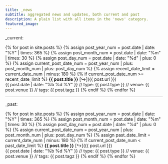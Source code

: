 ```yaml
---
title: _news
subtitle: aggregated news and updates, both current and past
description: A plain list with all items in the 'news' category.
featured_image:
---
```


<!-- tests


{% assign var01 = "now" | date: "%Y" %}
print contents of variable: {{ var01 }}



This page was last updated at {{ "now" | date: "%Y-%m-%d %H:%M" }}.



type conversion test:

to convert a string to a number just add 0 to the variable:

{% assign var01 = var01 | plus:0 %}

Not super elegant but it works!

{% decrement var01 %}
Print decremented variable {{ var01 }}


==

create date number:

{% assign current_year_num = "now" | date: "%Y" | times: 365 %}
{% assign current_month_num = "now" | date: "%m" | times: 30 %}
{% assign current_day_num = "now" | date: "%d" | plus: 0 %}
{% assign current_date_num = current_year_num | plus: current_month_num | plus: current_day_num %}

{{ current_date_num }}



==

 -->



<!-- grap current date, extract the year, make it a number, minus 3 -->

<!-- {{ "now" | date: "%Y" | plus: 0 | minus: 3 }} -->



<!-- this is working! -->


<!--

{% assign ago = "now" | date: "%Y" | plus: 0 | minus: 3 %}

Print the ago variable: {{ ago }}

{% if ago > 2017 %}
  {{ "YES!" }}
{% else %}
  {{ "NO!" }}
{% endif %}


{% assign month = "now" | date:"%m" | plus: 0 %}
Print month: {{ month }}

============

FINAL BIG TEST (with day numbers)

{% assign current_year_num = "now" | date: "%Y" | times: 365 %}
{% assign current_month_num = "now" | date: "%m" | times: 30 %}
{% assign current_day_num = "now" | date: "%d" | plus: 0 %}
{% assign current_date_num = current_year_num | plus: current_month_num | plus: current_day_num %}

-->


<!--

_future:

{% for post in site.posts %}
      {% assign post_year_num = post.date | date: "%Y" | times: 365 %}
      {% assign post_month_num = post.date | date: "%m" | times: 30 %}
      {% assign post_day_num = post.date | date: "%d" | plus: 0 %}
      {% assign current_post_date_num = post_year_num | plus: post_month_num | plus: post_day_num %}
      {% if current_post_date_num > current_date_num %}
**"{{ post.title }}"** [Read]({{ post.url }}) <br>
{{ post.date | date: "%b %d %Y" }} // {{ post.category }} // tags: {{ post.tagz }}
      {% endif %}
{% endfor %}

---
-->
_current:

{% for post in site.posts %}
      {% assign post_year_num = post.date | date: "%Y" | times: 365 %}
      {% assign post_month_num = post.date | date: "%m" | times: 30 %}
      {% assign post_day_num = post.date | date: "%d" | plus: 0 %}
      {% assign current_post_date_num = post_year_num | plus: post_month_num | plus: post_day_num %}
      {% assign recent_date_limit = current_date_num | minus: 180 %}
      {% if current_post_date_num >= recent_date_limit %}
**{{ post.title }}** [&#8618;]({{ post.url }}) <br>
{{ post.date | date: "%b %d %Y" }} // type: {{ post.type }} // venue: {{ post.venue }} // tags: {{ post.tagz }}
      {% endif %}
{% endfor %}

---

_past:

{% for post in site.posts %}
      {% assign post_year_num = post.date | date: "%Y" | times: 365 %}
      {% assign post_month_num = post.date | date: "%m" | times: 30 %}
      {% assign post_day_num = post.date | date: "%d" | plus: 0 %}
      {% assign current_post_date_num = post_year_num | plus: post_month_num | plus: post_day_num %}
      {% assign past_date_limit = current_date_num | minus: 180 %}
      {% if current_post_date_num < past_date_limit %}
**{{ post.title }}** [&#8618;]({{ post.url }}) <br>
{{ post.date | date: "%b %d %Y" }} // type: {{ post.type }} // venue: {{ post.venue }} // tags: {{ post.tagz }}
      {% endif %}
{% endfor %}
